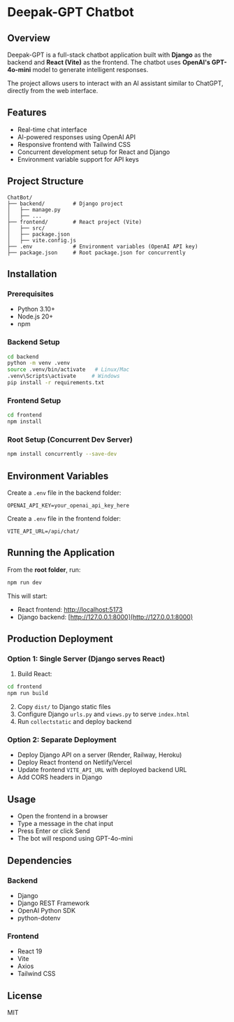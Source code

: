 # Deepak-GPT Chatbot

## Overview

Deepak-GPT is a full-stack chatbot application built with **Django** as the backend and **React (Vite)** as the frontend. The chatbot uses **OpenAI's GPT-4o-mini** model to generate intelligent responses.

The project allows users to interact with an AI assistant similar to ChatGPT, directly from the web interface.

## Features

* Real-time chat interface
* AI-powered responses using OpenAI API
* Responsive frontend with Tailwind CSS
* Concurrent development setup for React and Django
* Environment variable support for API keys

## Project Structure

```
ChatBot/
├── backend/         # Django project
│   ├── manage.py
│   ├── ...
├── frontend/        # React project (Vite)
│   ├── src/
│   ├── package.json
│   ├── vite.config.js
├── .env             # Environment variables (OpenAI API key)
├── package.json     # Root package.json for concurrently
```

## Installation

### Prerequisites

* Python 3.10+
* Node.js 20+
* npm

### Backend Setup

```bash
cd backend
python -m venv .venv
source .venv/bin/activate   # Linux/Mac
.venv\Scripts\activate     # Windows
pip install -r requirements.txt
```

### Frontend Setup

```bash
cd frontend
npm install
```

### Root Setup (Concurrent Dev Server)

```bash
npm install concurrently --save-dev
```

## Environment Variables

Create a `.env` file in the backend folder:

```
OPENAI_API_KEY=your_openai_api_key_here
```

Create a `.env` file in the frontend folder:

```
VITE_API_URL=/api/chat/
```

## Running the Application

From the **root folder**, run:

```bash
npm run dev
```

This will start:

* React frontend: [http://localhost:5173](http://localhost:5173)
* Django backend: [http://127.0.0.1:8000](http://127.0.0.1:8000)

## Production Deployment

### Option 1: Single Server (Django serves React)

1. Build React:

```bash
cd frontend
npm run build
```

2. Copy `dist/` to Django static files
3. Configure Django `urls.py` and `views.py` to serve `index.html`
4. Run `collectstatic` and deploy backend

### Option 2: Separate Deployment

* Deploy Django API on a server (Render, Railway, Heroku)
* Deploy React frontend on Netlify/Vercel
* Update frontend `VITE_API_URL` with deployed backend URL
* Add CORS headers in Django

## Usage

* Open the frontend in a browser
* Type a message in the chat input
* Press Enter or click Send
* The bot will respond using GPT-4o-mini

## Dependencies

### Backend

* Django
* Django REST Framework
* OpenAI Python SDK
* python-dotenv

### Frontend

* React 19
* Vite
* Axios
* Tailwind CSS

## License

MIT
